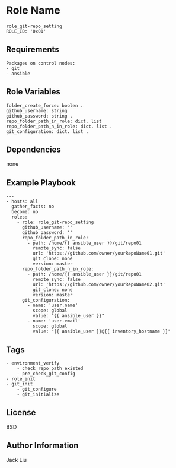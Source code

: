 Role Name
=========
```
role_git-repo_setting
ROLE_ID: '0x01'
```
Requirements
------------
```
Packages on control nodes:
- git 
- ansible
```

Role Variables
--------------
```
folder_create_force: boolen . 
github_username: string  
github_password: string . 
repo_folder_path_in_role: dict. list  
repo_folder_path_n_in_role: dict. list . 
git_configuration: dict. list . 

```
Dependencies
------------

none

Example Playbook
----------------
```    
---
- hosts: all
  gather_facts: no
  become: no
  roles:
    - role: role_git-repo_setting
      github_username: ''
      github_password: ''
      repo_folder_path_in_role:
        - path: /home/{{ ansible_user }}/git/repo01
          remote_sync: false
          url: 'https://github.com/owner/yourRepoName01.git' 
          git_clone: none
          version: master
      repo_folder_path_n_in_role:
        - path: /home/{{ ansible_user }}/git/repo01
          remote_sync: false
          url: 'https://github.com/owner/yourRepoName02.git' 
          git_clone: none
          version: master
      git_configuration:
        - name: 'user.name'
          scope: global
          value: "{{ ansible_user }}"
        - name: 'user.email'
          scope: global
          value: "{{ ansible_user }}@{{ inventory_hostname }}"
```    

Tags
-------
```
- environment_verify
    - check_repo_path_existed
    - pre_check_git_config
- role_init
- git_init
    - git_configure
    - git_initialize
```

License
-------

BSD

Author Information
------------------

Jack Liu
